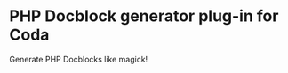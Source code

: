PHP Docblock generator plug-in for Coda
=======================================

Generate PHP Docblocks like magick!
